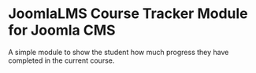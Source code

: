 JoomlaLMS Course Tracker Module for Joomla CMS
=======================

A simple module to show the student how much progress they have completed in
the current course.
